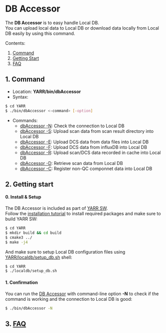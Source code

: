 # DB Accessor

The **DB Accessor** is to easy handle Local DB.<br>
You can upload local data to Local DB or download data locally from Local DB easily by using this command.

Contents:

1. [Command](#1-command)
2. [Getting Start](#2-getting-start)
3. [FAQ](#3-faq)

## 1. Command

- Location: **YARR/bin/dbAccessor**
- Syntax:

```bash
$ cd YARR
$ ./bin/dbAccessor <-command> [-option]
```

- Commands:
    - [dbAccessor -N](accessor-n.md): Check the connection to Local DB
    - [dbAccessor -S](accessor-s.md): Upload scan data from scan result directory into Local DB
    - [dbAccessor -E](accessor-e.md): Upload DCS data from data files into Local DB
    - [dbAccessor -F](accessor-f.md): Upload DCS data from influxDB into Local DB
    - [dbAccessor -R](accessor-r.md): Upload scan/DCS data recorded in cache into Local DB
    - [dbAccessor -D](accessor-d.md): Retrieve scan data from Local DB
    - [dbAccessor -C](accessor-c.md): Register non-QC componnet data into Local DB

## 2. Getting start

#### 0. Install & Setup

The DB Accessor is included as part of [YARR SW](https://gitlab.cern.ch/YARR/YARR).<br>
Follow the [installation tutorial](requirements.md) to install required packages and make sure to build YARR SW:

```bash
$ cd YARR
$ mkdir build && cd build
$ cmake3 ../
$ make -j4
```

And make sure to setup Local DB configuration files using [YARR/localdb/setup_db.sh](setup-db.md) shell:

```bash
$ cd YARR
$ ./localdb/setup_db.sh
```

#### 1. Confirmation

You can run the [DB Accessor](accessor.md) with command-line option **-N** to check if the command is working and the connection to Local DB is good:

```bash
$ ./bin/dbAccessor -N
```

## 3. [FAQ](accessor-faq.md)
